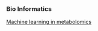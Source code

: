 <!--
.. title: Books by Chillar Anand
.. slug: stock-market
.. date: 2022-05-24 13:29:59 UTC
.. updated: 2022-10-01 13:29:59 UTC
.. tags:
.. category: talks
.. link:
.. description: Avil Page Guides - Stock Market
.. type: text
-->

### Bio Informatics

[Machine learning in metabolomics](/metagenomics-machine-learning.html)
